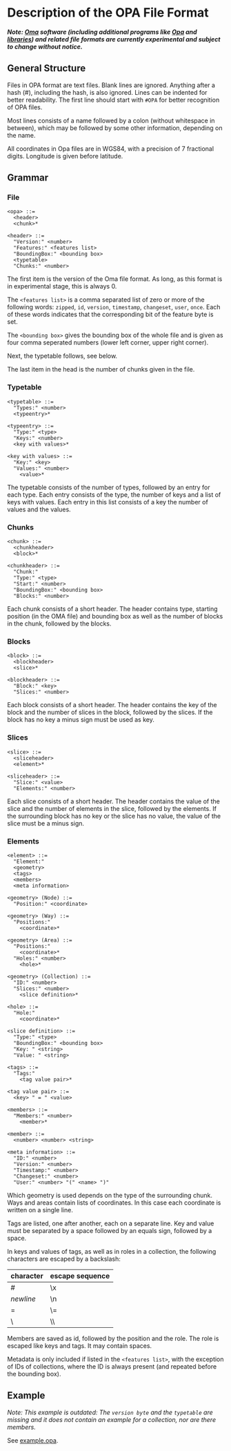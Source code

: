 # Description of the OPA File Format

***Note: [Oma](https://github.com/kumakyoo42/Oma) software (including
additional programs like [Opa](https://github.com/kumakyoo42/Opa) and
[libraries](https://github.com/kumakyoo42/OmaLibJava)) and related
file formats are currently experimental and subject to change without
notice.***

## General Structure

Files in OPA format are text files. Blank lines are ignored. Anything
after a hash (#), including the hash, is also ignored. Lines can be
indented for better readability. The first line should start with
`#OPA` for better recognition of OPA files.

Most lines consists of a name followed by a colon
(without whitespace in between), which may be followed by some other
information, depending on the name.

All coordinates in Opa files are in WGS84, with a precision of 7
fractional digits. Longitude is given before latitude.

## Grammar

### File

    <opa> ::=
      <header>
      <chunk>*

    <header> ::=
      "Version:" <number>
      "Features:" <features list>
      "BoundingBox:" <bounding box>
      <typetable>
      "Chunks:" <number>

The first item is the version of the Oma file format. As long, as this
format is in experimental stage, this is always 0.

The `<features list>` is a comma separated list of zero or more of the
following words: `zipped`, `id`, `version`, `timestamp`, `changeset`,
`user`, `once`. Each of these words indicates that the corresponding
bit of the feature byte is set.

The `<bounding box>` gives the bounding box of the whole file and is
given as four comma seperated numbers (lower left corner, upper right
corner).

Next, the typetable follows, see below.

The last item in the head is the number of chunks given in the file.

### Typetable

    <typetable> ::=
      "Types:" <number>
      <typeentry>*

    <typeentry> ::=
      "Type:" <type>
      "Keys:" <number>
      <key with values>*

    <key with values> ::=
      "Key:" <key>
      "Values:" <number>
        <value>*

The typetable consists of the number of types, followed by an entry
for each type. Each entry consists of the type, the number of keys and
a list of keys with values. Each entry in this list consists of a key
the number of values and the values.

### Chunks

    <chunk> ::=
      <chunkheader>
      <block>*

    <chunkheader> ::=
      "Chunk:"
      "Type:" <type>
      "Start:" <number>
      "BoundingBox:" <bounding box>
      "Blocks:" <number>

Each chunk consists of a short header. The header contains type,
starting position (in the OMA file) and bounding box as well as the
number of blocks in the chunk, followed by the blocks.

### Blocks

    <block> ::=
      <blockheader>
      <slice>*

    <blockheader> ::=
      "Block:" <key>
      "Slices:" <number>

Each block consists of a short header. The header contains the key of
the block and the number of slices in the block, followed by the
slices. If the block has no key a minus sign must be used as key.

### Slices

    <slice> ::=
      <sliceheader>
      <element>*

    <sliceheader> ::=
      "Slice:" <value>
      "Elements:" <number>

Each slice consists of a short header. The header contains the value
of the slice and the number of elements in the slice, followed by the
elements. If the surrounding block has no key or the slice has no
value, the value of the slice must be a minus sign.

### Elements

    <element> ::=
      "Element:"
      <geometry>
      <tags>
      <members>
      <meta information>

    <geometry> (Node) ::=
      "Position:" <coordinate>

    <geometry> (Way) ::=
      "Positions:"
        <coordinate>*

    <geometry> (Area) ::=
      "Positions:"
        <coordinate>*
      "Holes:" <number>
        <hole>*

    <geometry> (Collection) ::=
      "ID:" <number>
      "Slices:" <number>
        <slice definition>*

    <hole> ::=
      "Hole:"
        <coordinate>*

    <slice definition> ::=
      "Type:" <type>
      "BoundingBox:" <bounding box>
      "Key: " <string>
      "Value: " <string>

    <tags> ::=
      "Tags:"
        <tag value pair>*

    <tag value pair> ::=
      <key> " = " <value>

    <members> ::=
      "Members:" <number>
        <member>*

    <member> ::=
      <number> <number> <string>

    <meta information> ::=
      "ID:" <number>
      "Version:" <number>
      "Timestamp:" <number>
      "Changeset:" <number>
      "User:" <number> "(" <name> ")"

Which geometry is used depends on the type of the surrounding chunk.
Ways and areas contain lists of coordinates. In this case each
coordinate is written on a single line.

Tags are listed, one after another, each on a separate line. Key and
value must be separated by a space followed by an equals sign,
followed by a space.

In keys and values of tags, as well as in roles in a collection, the
following characters are escaped by a backslash:

| character | escape sequence |
| --------- | --------------- |
| #         | \\x             |
| *newline* | \\n             |
| =         | \\=             |
| \         | \\\             |

Members are saved as id, followed by the position and the role. The
role is escaped like keys and tags. It may contain spaces.

Metadata is only included if listed in the `<features list>`, with the
exception of IDs of collections, where the ID is always present (and
repeated before the bounding box).

## Example

*Note: This example is outdated: The `version byte` and the
`typetable` are missing and it does not contain an example for a
collection, nor are there members.*

See [example.opa](/example.opa).
